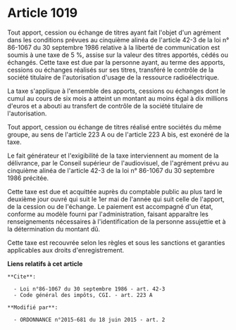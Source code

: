 # Article 1019

Tout apport, cession ou échange de titres ayant fait l'objet d'un agrément dans les conditions prévues au cinquième alinéa de
l'article 42-3 de la loi n° 86-1067 du 30 septembre 1986 relative à la liberté de communication est soumis à une taxe de 5 %,
assise sur la valeur des titres apportés, cédés ou échangés. Cette taxe est due par la personne ayant, au terme des apports,
cessions ou échanges réalisés sur ses titres, transféré le contrôle de la société titulaire de l'autorisation d'usage de la
ressource radioélectrique. 

La taxe s'applique à l'ensemble des apports, cessions ou échanges dont le cumul au cours de six mois a atteint un montant au
moins égal à dix millions d'euros et a abouti au transfert de contrôle de la société titulaire de l'autorisation. 

Tout apport, cession ou échange de titres réalisé entre sociétés du même groupe, au sens de l'article 223 A ou de l'article
223 A bis, est exonéré de la taxe. 

Le fait générateur et l'exigibilité de la taxe interviennent au moment de la délivrance, par le Conseil supérieur de
l'audiovisuel, de l'agrément prévu au cinquième alinéa de l'article 42-3 de la loi n° 86-1067 du 30 septembre 1986 précitée. 

Cette taxe est due et acquittée auprès du comptable public au plus tard le deuxième jour ouvré qui suit le 1er mai  de
l'année qui suit celle de l'apport, de la cession ou de l'échange. Le paiement est accompagné d'un état, conforme au modèle
fourni par l'administration, faisant apparaître les renseignements nécessaires à l'identification de la personne assujettie
et à la détermination du montant dû. 

Cette taxe est recouvrée selon les règles et sous les sanctions et garanties applicables aux droits d'enregistrement.

**Liens relatifs à cet article**

	**Cite**:

	  - Loi n°86-1067 du 30 septembre 1986 - art. 42-3
	  - Code général des impôts, CGI. - art. 223 A

	**Modifié par**:

	  - ORDONNANCE n°2015-681 du 18 juin 2015 - art. 2
